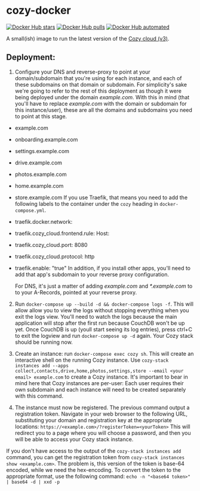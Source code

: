 # cozy-docker

[![Docker Hub stars](https://img.shields.io/docker/stars/moritzheiber/cozy-stack.svg)](https://hub.docker.com/r/moritzheiber/cozy-stack) [![Docker Hub pulls](https://img.shields.io/docker/pulls/moritzheiber/cozy-stack.svg)](https://hub.docker.com/r/moritzheiber/cozy-stack) [![Docker Hub automated](https://img.shields.io/docker/automated/moritzheiber/cozy-stack.svg)](https://hub.docker.com/r/moritzheiber/cozy-stack)

A small(ish) image to run the latest version of the [Cozy cloud (v3)](https://cozy.io).

## Deployment:

1. Configure your DNS and reverse-proxy to point at your domain/subdomain that
   you're using for each instance, and each of these subdomains on that domain
   or subdomain. For simplicity's sake we're going to refer to the rest of this
   deployment as though it were being deployed under the domain *example.com*.
   With this in mind (that you'll have to replace *example.com* with the domain
   or subdomain for this instance/user), these are all the domains and
   subdomains you need to point at this stage.
 - example.com
 - onboarding.example.com
 - settings.example.com
 - drive.example.com
 - photos.example.com
 - home.example.com
 - store.example.com
   If you use Traefik, that means you need to add the following labels to the
   container under the `cozy` heading in `docker-compose.yml`.
 - traefik.docker.network: <the network traefik is configured to watch>
 - traefik.cozy_cloud.frontend.rule: Host:<each of the above domains separated by commas>
 - traefik.cozy_cloud.port: 8080
 - traefik.cozy_cloud.protocol: http
 - traefik.enable: "true"
   In addition, if you install other apps, you'll need to add that app's
   subdomain to your reverse proxy configuration.

   For DNS, it's just a matter of adding *example.com* and *\*.example.com* to
   to your A-Records, pointed at your reverse proxy.

2. Run `docker-compose up --build -d && docker-compose logs -f`. This will allow
   allow you to view the logs without stopping everything when you exit the logs
   view. You'll need to watch the logs because the main application will stop
   after the first run because CouchDB won't be up yet. Once CouchDB is up
   (youll start seeing its log entries), press ctrl+C to exit the logview and
   run `docker-compose up -d` again. Your Cozy stack should be running now.

3. Create an instance: run `docker-compose exec cozy sh`. This will create an
   interactive shell on the running Cozy instance. Use `cozy-stack instances add --apps collect,contacts,drive,home,photos,settings,store --email <your email> example.com`
   to create a Cozy instance. It's important to bear in mind here that Cozy
   instances are per-user: Each user requires their own subdomain and each
   instance will need to be created separately with this command.

4. The instance must now be registered. The previous command output a
   registration token. Navigate in your web browser to the following URL,
   substituting your domain and registration key at the appropriate locations:
     `https://<example.com>/?registerToken=<yourToken>`
   This will redirect you to a page where you will choose a password, and then
   you will be able to access your Cozy stack instance.

  If you don't have access to the output of the `cozy-stack instances add`
  command, you can get the registration token from `cozy-stack instances show <example.com>`.
  The problem is, this version of the token is base-64 encoded, while we need the
  hex-encoding. To convert the token to the appropriate format, use the following
  command: `echo -n "<base64 token>" | base64 -d | xxd -p`
 

